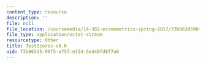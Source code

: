 ```yaml
---
content_type: resource
description: ''
file: null
file_location: /coursemedia/14-382-econometrics-spring-2017/73b063d590f5a75fe2545e440fd8f7a6_TestScores-v9.R
file_type: application/octet-stream
resourcetype: Other
title: TestScores-v9.R
uid: 73b063d5-90f5-a75f-e254-5e440fd8f7a6
---
```

